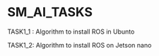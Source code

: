 # SM_AI_TASKS 
TASK1_1 : Algorithm to install ROS in Ubunto

TASK1_2: Algorithm to install ROS on Jetson nano
